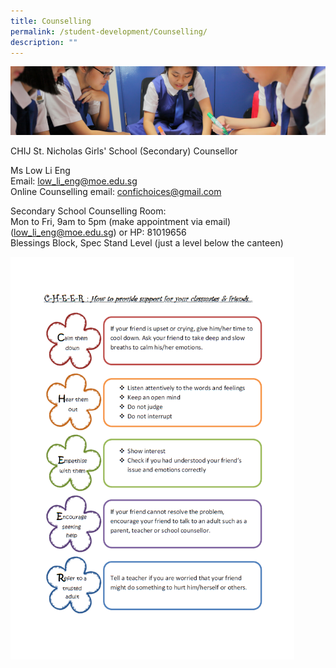 ```yaml
---
title: Counselling
permalink: /student-development/Counselling/
description: ""
---
```

![](/images/Student-Development_v2.jpg)


CHIJ St. Nicholas Girls' School (Secondary) Counsellor  
  
Ms Low Li Eng  
Email: [low\_li\_eng@moe.edu.sg](mailto:low_li_eng@moe.edu.sg)  
Online Counselling email: [confichoices@gmail.com](mailto:confichoices@gmail.com)[](mailto:confichoices@gmail.com)[](mailto:confichoices@gmail.com)[](mailto:confichoices@gmail.com)[](mailto:snconfi@gmail.com)  
  
Secondary School Counselling Room:  
Mon to Fri, 9am to 5pm (make appointment via email)  
([low\_li\_eng@moe.edu.sg](mailto:low_li_eng@moe.edu.sg)) or HP: 81019656  
Blessings Block, Spec Stand Level (just a level below the canteen)



<img src="/images/Cheer.png" style="width:90%">